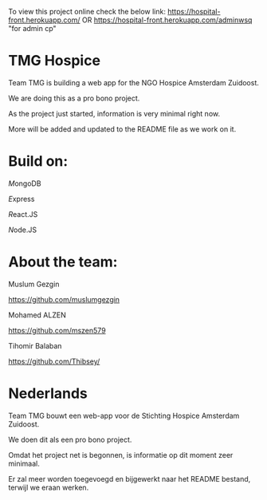To view this project online check the below link:
https://hospital-front.herokuapp.com/  OR 
https://hospital-front.herokuapp.com/adminwsq   "for admin cp"

# TMG Hospice


Team TMG is building a web app for the NGO Hospice Amsterdam Zuidoost.

We are doing this as a pro bono project.

As the project just started, information is very minimal right now.

More will be added and updated to the README file as we work on it.

# Build on:


*M*ongoDB

*E*xpress

*R*eact.JS

*N*ode.JS


# About the team:


Muslum Gezgin

https://github.com/muslumgezgin


Mohamed ALZEN

https://github.com/mszen579


Tihomir Balaban

https://github.com/Thibsey/



# Nederlands


Team TMG bouwt een web-app voor de Stichting Hospice Amsterdam Zuidoost.

We doen dit als een pro bono project.

Omdat het project net is begonnen, is informatie op dit moment zeer minimaal.

Er zal meer worden toegevoegd en bijgewerkt naar het README bestand, terwijl we eraan werken.
